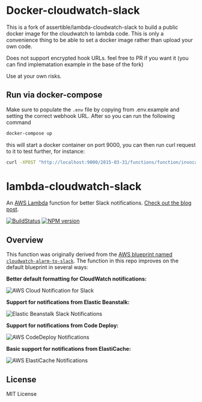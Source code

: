 # Docker-cloudwatch-slack

This is a fork of assertible/lambda-cloudwatch-slack to build a public docker image for the cloudwatch to lambda code.
This is only a convenience thing to be able to set a docker image rather than upload your own code.

Does not support encrypted hook URLs. feel free to PR if you want it (you can find implematation example in the base of the fork)

Use at your own risks.

## Run via docker-compose

Make sure to populate the `.env` file by copying from .env.example and setting the correct webhook URL.
After so you can run the following command

```sh
docker-compose up 
```

this will start a docker container on port 9000, you can then run curl request to it to test further, for instance:

```sh
curl -XPOST "http://localhost:9000/2015-03-31/functions/function/invocations" -d '{  "Records": [    {      "EventSource": "aws:sns",      "EventVersion": "1.0",      "EventSubscriptionArn": "arn:aws:sns:us-west-2:123456789123:CloudWatchNotifications:00000000-0000-0000-0000-000000000000",      "Sns": {        "Type": "Notification",        "MessageId": "00000000-0000-0000-0000-000000000000",        "TopicArn": "arn:aws:sns:us-west-2:123456789123:CloudWatchNotifications",        "Timestamp": "2016-08-11T07:24:05.959Z",        "Subject": "ALARM: \"awsrds-app-High-DB-Connections\" in US West - Oregon",        "Message": "{\"AlarmName\":\"awsrds-app-High-DB-Connections\",\"AlarmDescription\":null,\"AWSAccountId\":\"123456789123\",\"NewStateValue\":\"ALARM\",\"NewStateReason\":\"Threshold Crossed: 1 datapoint (10.0) was greater than or equal to the threshold (10.0).\",\"StateChangeTime\":\"2016-07-24T22:05:19.737+0000\",\"Region\":\"US West - Oregon\",\"OldStateValue\":\"OK\",\"Trigger\":{\"MetricName\":\"DatabaseConnections\",\"Namespace\":\"AWS/RDS\",\"Statistic\":\"AVERAGE\",\"Unit\":null,\"Dimensions\":[{\"name\":\"DBInstanceIdentifier\",\"value\":\"app\"}],\"Period\":300,\"EvaluationPeriods\":1,\"ComparisonOperator\":\"GreaterThanOrEqualToThreshold\",\"Threshold\":10.0}}",        "MessageAttributes": {}      }    }  ]}'

```


# lambda-cloudwatch-slack

An [AWS Lambda](http://aws.amazon.com/lambda/) function for better Slack notifications. 
[Check out the blog post](https://assertible.com/blog/npm-package-lambda-cloudwatch-slack).

[![BuildStatus](https://travis-ci.org/assertible/lambda-cloudwatch-slack.png?branch=master)](https://travis-ci.org/assertible/lambda-cloudwatch-slack)
[![NPM version](https://badge.fury.io/js/lambda-cloudwatch-slack.png)](http://badge.fury.io/js/lambda-cloudwatch-slack)


## Overview

This function was originally derived from the
[AWS blueprint named `cloudwatch-alarm-to-slack`](https://aws.amazon.com/blogs/aws/new-slack-integration-blueprints-for-aws-lambda/). The
function in this repo improves on the default blueprint in several
ways:

**Better default formatting for CloudWatch notifications:**

![AWS Cloud Notification for Slack](https://github.com/assertible/lambda-cloudwatch-slack/raw/master/images/cloudwatch.png)

**Support for notifications from Elastic Beanstalk:**

![Elastic Beanstalk Slack Notifications](https://github.com/assertible/lambda-cloudwatch-slack/raw/master/images/elastic-beanstalk.png)

**Support for notifications from Code Deploy:**

![AWS CodeDeploy Notifications](https://github.com/assertible/lambda-cloudwatch-slack/raw/master/images/code-deploy.png)

**Basic support for notifications from ElastiCache:**

![AWS ElastiCache Notifications](https://github.com/assertible/lambda-cloudwatch-slack/raw/master/images/elasticache.png)


## License

MIT License
